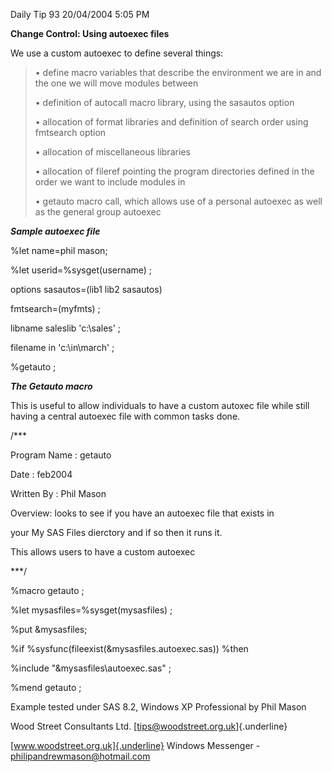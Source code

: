 Daily Tip 93 20/04/2004 5:05 PM

**Change Control: Using autoexec files**

We use a custom autoexec to define several things:

> • define macro variables that describe the environment we are in and
> the one we will move modules between
>
> • definition of autocall macro library, using the sasautos option
>
> • allocation of format libraries and definition of search order using
> fmtsearch option
>
> • allocation of miscellaneous libraries
>
> • allocation of fileref pointing the program directories defined in
> the order we want to include modules in
>
> • getauto macro call, which allows use of a personal autoexec as well
> as the general group autoexec

***Sample autoexec file***

%let name=phil mason;

%let userid=%sysget(username) ;

options sasautos=(lib1 lib2 sasautos)

fmtsearch=(myfmts) ;

libname saleslib 'c:\\sales' ;

filename in 'c:\\in\\march' ;

%getauto ;

***The Getauto macro***

This is useful to allow individuals to have a custom autoxec file while
still having a central autoexec file with common tasks done.

/\*\*\*

Program Name : getauto

Date : feb2004

Written By : Phil Mason

Overview: looks to see if you have an autoexec file that exists in

your My SAS Files dierctory and if so then it runs it.

This allows users to have a custom autoexec

\*\*\*/

%macro getauto ;

%let mysasfiles=%sysget(mysasfiles) ;

%put &mysasfiles;

%if %sysfunc(fileexist(&mysasfiles.autoexec.sas)) %then

%include \"&mysasfiles\\autoexec.sas\" ;

%mend getauto ;

Example tested under SAS 8.2, Windows XP Professional by Phil Mason

Wood Street Consultants Ltd. [tips@woodstreet.org.uk]{.underline}

[www.woodstreet.org.uk]{.underline} Windows Messenger -
philipandrewmason@hotmail.com
